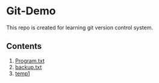 # Git-Demo

This repo is created for learning git version control system.

## Contents

1. [Program.txt](Program.txt)
2. [backup.txt](backup.txt)
3. [temp1](temp1)
